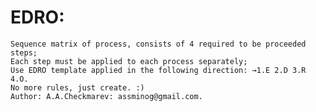 # EDRO:

    Sequence matrix of process, consists of 4 required to be proceeded steps;
    Each step must be applied to each process separately;
    Use EDRO template applied in the following direction: →1.E 2.D 3.R 4.O.
    No more rules, just create. :)
    Author: A.A.Checkmarev: assminog@gmail.com. 
